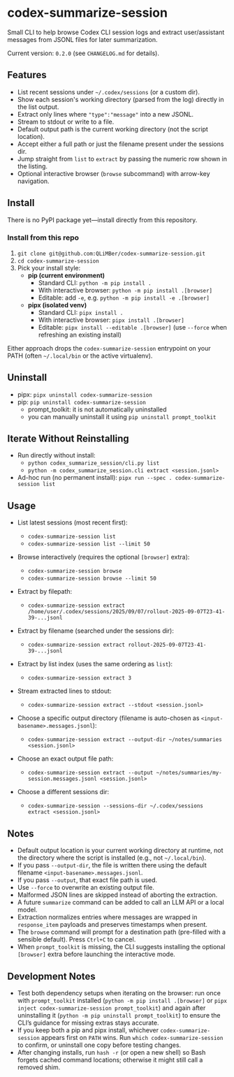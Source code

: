 codex-summarize-session
=======================

Small CLI to help browse Codex CLI session logs and extract user/assistant messages from JSONL files for later summarization.

Current version: `0.2.0` (see `CHANGELOG.md` for details).

Features
--------
- List recent sessions under `~/.codex/sessions` (or a custom dir).
- Show each session's working directory (parsed from the log) directly in the list output.
- Extract only lines where `"type":"message"` into a new JSONL.
- Stream to stdout or write to a file.
- Default output path is the current working directory (not the script location).
- Accept either a full path or just the filename present under the sessions dir.
- Jump straight from `list` to `extract` by passing the numeric row shown in the listing.
- Optional interactive browser (`browse` subcommand) with arrow-key navigation.

Install
-------
There is no PyPI package yet—install directly from this repository.

### Install from this repo
1. `git clone git@github.com:QLiMBer/codex-summarize-session.git`
2. `cd codex-summarize-session`
3. Pick your install style:
   - **pip (current environment)**
     - Standard CLI: `python -m pip install .`
     - With interactive browser: `python -m pip install .[browser]`
     - Editable: add `-e`, e.g. `python -m pip install -e .[browser]`
   - **pipx (isolated venv)**
     - Standard CLI: `pipx install .`
     - With interactive browser: `pipx install .[browser]`
     - Editable: `pipx install --editable .[browser]` (use `--force` when refreshing an existing install)

Either approach drops the `codex-summarize-session` entrypoint on your PATH (often `~/.local/bin` or the active virtualenv).

Uninstall
---------
- pipx: `pipx uninstall codex-summarize-session`
- pip: `pip uninstall codex-summarize-session`
  - prompt_toolkit: it is not automatically uninstalled
  - you can manually uninstall it using `pip uninstall prompt_toolkit`

Iterate Without Reinstalling
----------------------------
- Run directly without install:
  - `python codex_summarize_session/cli.py list`
  - `python -m codex_summarize_session.cli extract <session.jsonl>`
- Ad-hoc run (no permanent install): `pipx run --spec . codex-summarize-session list`

Usage
-----
- List latest sessions (most recent first):

  - `codex-summarize-session list`
  - `codex-summarize-session list --limit 50`

- Browse interactively (requires the optional `[browser]` extra):

  - `codex-summarize-session browse`
  - `codex-summarize-session browse --limit 50`

- Extract by filepath:

  - `codex-summarize-session extract /home/user/.codex/sessions/2025/09/07/rollout-2025-09-07T23-41-39-...jsonl`

- Extract by filename (searched under the sessions dir):

  - `codex-summarize-session extract rollout-2025-09-07T23-41-39-...jsonl`

- Extract by list index (uses the same ordering as `list`):

  - `codex-summarize-session extract 3`

- Stream extracted lines to stdout:

  - `codex-summarize-session extract --stdout <session.jsonl>`

- Choose a specific output directory (filename is auto-chosen as `<input-basename>.messages.jsonl`):

  - `codex-summarize-session extract --output-dir ~/notes/summaries <session.jsonl>`

- Choose an exact output file path:

  - `codex-summarize-session extract --output ~/notes/summaries/my-session.messages.jsonl <session.jsonl>`

- Choose a different sessions dir:

  - `codex-summarize-session --sessions-dir ~/.codex/sessions extract <session.jsonl>`

Notes
-----
- Default output location is your current working directory at runtime, not the directory where the script is installed (e.g., not `~/.local/bin`).
- If you pass `--output-dir`, the file is written there using the default filename `<input-basename>.messages.jsonl`.
- If you pass `--output`, that exact file path is used.
- Use `--force` to overwrite an existing output file.
- Malformed JSON lines are skipped instead of aborting the extraction.
- A future `summarize` command can be added to call an LLM API or a local model.
- Extraction normalizes entries where messages are wrapped in `response_item` payloads and preserves timestamps when present.
- The `browse` command will prompt for a destination path (pre-filled with a sensible default). Press `Ctrl+C` to cancel.
- When `prompt_toolkit` is missing, the CLI suggests installing the optional `[browser]` extra before launching the interactive mode.

Development Notes
-----------------
- Test both dependency setups when iterating on the browser: run once with `prompt_toolkit` installed (`python -m pip install .[browser]` or `pipx inject codex-summarize-session prompt_toolkit`) and again after uninstalling it (`python -m pip uninstall prompt_toolkit`) to ensure the CLI’s guidance for missing extras stays accurate.
- If you keep both a pip and pipx install, whichever `codex-summarize-session` appears first on `PATH` wins. Run `which codex-summarize-session` to confirm, or uninstall one copy before testing changes.
- After changing installs, run `hash -r` (or open a new shell) so Bash forgets cached command locations; otherwise it might still call a removed shim.
